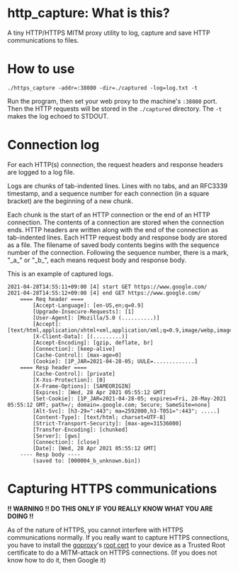 
# http_capture: What is this?

A tiny HTTP/HTTPS MITM proxy utility to log, capture and save HTTP communications to files.


# How to use

```
./https_capture -addr=:38080 -dir=./captured -log=log.txt -t
```

Run the program, then set your web proxy to the machine's `:38080` port. Then the HTTP requests will be stored in the `./captured` directory. The `-t` makes the log echoed to STDOUT.



# Connection log

For each HTTP(s) connection, the request headers and response headers are logged to a log file. 

Logs are chunks of tab-indented lines.
Lines with no tabs, and an RFC3339 timestamp, and a sequence number for each connection (in a square bracket) are the beginning of a new chunk.

Each chunk is the start of an HTTP connection or the end of an HTTP connection. The contents of a connection are stored when the connection ends. HTTP headers are written along with the end of the connection as tab-indented lines.
Each HTTP request body and response body are stored as a file. The filename of saved body contents begins with the sequence number of the connection. Following the sequence number, there is a mark, "\_a\_" or "\_b\_", each means request body and response body.


This is an example of captured logs.
```
2021-04-28T14:55:11+09:00 [4] start GET https://www.google.com/
2021-04-28T14:55:12+09:00 [4] end GET https://www.google.com/
	==== Req header ====
		[Accept-Language]: [en-US,en;q=0.9]
		[Upgrade-Insecure-Requests]: [1]
		[User-Agent]: [Mozilla/5.0 (..........)]
		[Accept]: [text/html,application/xhtml+xml,application/xml;q=0.9,image/webp,image/apng,*/*;q=0.8]
		[X-Client-Data]: [(.........)]
		[Accept-Encoding]: [gzip, deflate, br]
		[Connection]: [keep-alive]
		[Cache-Control]: [max-age=0]
		[Cookie]: [1P_JAR=2021-04-28-05; UULE=.............]
	==== Resp header ====
		[Cache-Control]: [private]
		[X-Xss-Protection]: [0]
		[X-Frame-Options]: [SAMEORIGIN]
		[Expires]: [Wed, 28 Apr 2021 05:55:12 GMT]
		[Set-Cookie]: [1P_JAR=2021-04-28-05; expires=Fri, 28-May-2021 05:55:12 GMT; path=/; domain=.google.com; Secure; SameSite=none]
		[Alt-Svc]: [h3-29=":443"; ma=2592000,h3-T051=":443"; .....]
		[Content-Type]: [text/html; charset=UTF-8]
		[Strict-Transport-Security]: [max-age=31536000]
		[Transfer-Encoding]: [chunked]
		[Server]: [gws]
		[Connection]: [close]
		[Date]: [Wed, 28 Apr 2021 05:55:12 GMT]
	---- Resp body ----
		(saved to: [000004_b_unknown.bin])
```


# Capturing HTTPS communications

__!! WARNING !! DO THIS ONLY IF YOU REALLY KNOW WHAT YOU ARE DOING !!__

As of the nature of HTTPS, you cannot interfere with HTTPS communications normally.
If you really want to capture HTTPS connections, you have to install the [goproxy](https://github.com/mixcode/goproxy)'s [root cert](https://github.com/mixcode/goproxy/blob/master/ca.pem) to your device as a Trusted Root certificate to do a MITM-attack on HTTPS connections.
(If you does not know how to do it, then Google it)

